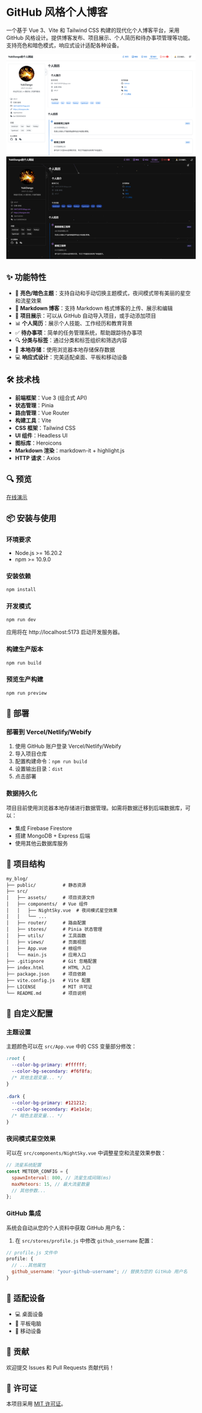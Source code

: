 # GitHub 风格个人博客

一个基于 Vue 3、Vite 和 Tailwind CSS 构建的现代化个人博客平台，采用 GitHub 风格设计。提供博客发布、项目展示、个人简历和待办事项管理等功能。支持亮色和暗色模式，响应式设计适配各种设备。

![屏幕截图](./screenshot1.png)
![屏幕截图](./screenshot2.png)

## ✨ 功能特性

- 🌙 **亮色/暗色主题**：支持自动和手动切换主题模式，夜间模式带有美丽的星空和流星效果
- 📝 **Markdown 博客**：支持 Markdown 格式博客的上传、展示和编辑
- 🌟 **项目展示**：可以从 GitHub 自动导入项目，或手动添加项目
- 📊 **个人简历**：展示个人技能、工作经历和教育背景
- ✅ **待办事项**：简单的任务管理系统，帮助跟踪待办事项
- 🔍 **分类与标签**：通过分类和标签组织和筛选内容
- 🔄 **本地存储**：使用浏览器本地存储保存数据
- 💻 **响应式设计**：完美适配桌面、平板和移动设备

## 🛠️ 技术栈

- **前端框架**：Vue 3 (组合式 API)
- **状态管理**：Pinia
- **路由管理**：Vue Router
- **构建工具**：Vite
- **CSS 框架**：Tailwind CSS
- **UI 组件**：Headless UI
- **图标库**：Heroicons
- **Markdown 渲染**：markdown-it + highlight.js
- **HTTP 请求**：Axios

## 🔍 预览

[在线演示](https://your-demo-url.com)

## 📦 安装与使用

### 环境要求

- Node.js >= 16.20.2
- npm >= 10.9.0

### 安装依赖

```bash
npm install
```

### 开发模式

```bash
npm run dev
```

应用将在 http://localhost:5173 启动开发服务器。

### 构建生产版本

```bash
npm run build
```

### 预览生产构建

```bash
npm run preview
```

## 🚀 部署

### 部署到 Vercel/Netlify/Webify

1. 使用 GitHub 账户登录 Vercel/Netlify/Webify
2. 导入项目仓库
3. 配置构建命令：`npm run build`
4. 设置输出目录：`dist`
5. 点击部署

### 数据持久化

项目目前使用浏览器本地存储进行数据管理。如需将数据迁移到后端数据库，可以：

- 集成 Firebase Firestore
- 搭建 MongoDB + Express 后端
- 使用其他云数据库服务

## 📄 项目结构

```
my_blog/
├── public/          # 静态资源
├── src/
│   ├── assets/      # 项目资源文件
│   ├── components/  # Vue 组件
│   │   ├── NightSky.vue  # 夜间模式星空效果
│   │   └── ...
│   ├── router/      # 路由配置
│   ├── stores/      # Pinia 状态管理
│   ├── utils/       # 工具函数
│   ├── views/       # 页面视图
│   ├── App.vue      # 根组件
│   └── main.js      # 应用入口
├── .gitignore       # Git 忽略配置
├── index.html       # HTML 入口
├── package.json     # 项目依赖
├── vite.config.js   # Vite 配置
├── LICENSE          # MIT 许可证
└── README.md        # 项目说明
```

## 🔧 自定义配置

### 主题设置

主题颜色可以在 `src/App.vue` 中的 CSS 变量部分修改：

```css
:root {
  --color-bg-primary: #ffffff;
  --color-bg-secondary: #f6f8fa;
  /* 其他主题变量... */
}

.dark {
  --color-bg-primary: #121212;
  --color-bg-secondary: #1e1e1e;
  /* 暗色主题变量... */
}
```

### 夜间模式星空效果

可以在 `src/components/NightSky.vue` 中调整星空和流星效果参数：

```javascript
// 流星系统配置
const METEOR_CONFIG = {
  spawnInterval: 800, // 流星生成间隔(ms)
  maxMeteors: 15, // 最大流星数量
  // 其他参数...
};
```

### GitHub 集成

系统会自动从您的个人资料中获取 GitHub 用户名：

1. 在 `src/stores/profile.js` 中修改 `github_username` 配置：

```javascript
// profile.js 文件中
profile: {
  // ...其他属性
  github_username: "your-github-username"; // 替换为您的 GitHub 用户名
}
```

## 📱 适配设备

- 💻 桌面设备
- 📱 平板电脑
- 📱 移动设备

## 🙏 贡献

欢迎提交 Issues 和 Pull Requests 贡献代码！

## 📄 许可证

本项目采用 [MIT 许可证](LICENSE)。
